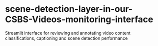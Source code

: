 # scene-detection-layer-in-our-CSBS-Videos-monitoring-interface
Streamlit interface for reviewing and annotating video content classifications, captioning and scene detection performance
